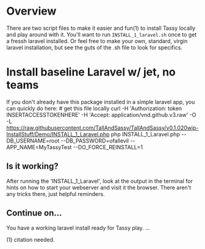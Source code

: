 # Overview 
There are two script files to make it easier and fun(1) to install Tassy locally 
and play around with it. You'll want to run `INSTALL_1_laravel.sh` once to get a fressh 
laravel installed. Or feel free to make your own, standard, virgin laravel installation, but see
the guts of the .sh file to look for specifics.

# Install baseline Laravel w/ jet, no teams 
If you don't already have this package installed in a simple laravel app, you can quickly do here:
    # get this file locally
    curl -H 'Authorization: token INSERTACCESSTOKENHERE' -H 'Accept: application/vnd.github.v3.raw' -O -L  https://raw.githubusercontent.com/TallAndSassy/TallAndSassy/v0.1.020wip-InstallStuff/Demo/INSTALL_1_Laravel.php
    php INSTALL_1_Laravel.php --DB_USERNAME=root --DB_PASSWORD=ofallevil --APP_NAME=MyTassyTest --DO_FORCE_REINSTALL=1



## Is it working?
    
After running the 'INSTALL_1_Laravel', look at the output in the terminal for hints
on how to start your webserver and visit it the browser.  There aren't any tricks there, just
helpful reminders.

## Continue on...
You have a working laravel install ready for Tassy play.  ...

(1) citation needed.